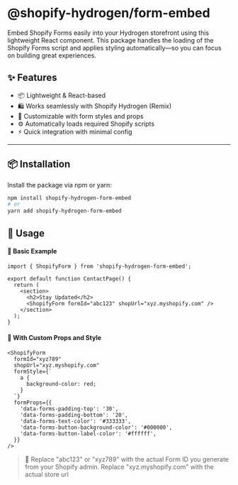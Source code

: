 # @shopify-hydrogen/form-embed

Embed Shopify Forms easily into your Hydrogen storefront using this lightweight React component. This package handles the loading of the Shopify Forms script and applies styling automatically—so you can focus on building great experiences.

## ✨ Features

- 📦 Lightweight & React-based
- 🛍️ Works seamlessly with Shopify Hydrogen (Remix)
- 🎨 Customizable with form styles and props
- ⚙️ Automatically loads required Shopify scripts
- ⚡ Quick integration with minimal config

---

## 📦 Installation

Install the package via npm or yarn:

```bash
npm install shopify-hydrogen-form-embed
# or
yarn add shopify-hydrogen-form-embed
```

## 🚀 Usage

#### 🧁 Basic Example

```tsx
import { ShopifyForm } from 'shopify-hydrogen-form-embed';

export default function ContactPage() {
  return (
    <section>
      <h2>Stay Updated</h2>
      <ShopifyForm formId="abc123" shopUrl="xyz.myshopify.com" />
    </section>
  );
}
```

#### 🎨 With Custom Props and Style

```tsx
<ShopifyForm
  formId="xyz789"
  shopUrl="xyz.myshopify.com"
  formStyle={`
    a {
      background-color: red;
    }
  `}
  formProps={{
    'data-forms-padding-top': '30',
    'data-forms-padding-bottom': '20',
    'data-forms-text-color': '#333333',
    'data-forms-button-background-color': '#000000',
    'data-forms-button-label-color': '#ffffff',
  }}
/>
```

> 📝 Replace "abc123" or "xyz789" with the actual Form ID you generate from your Shopify admin.
> Replace "xyz.myshopify.com" with the actual store url
